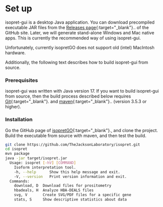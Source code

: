 # Set up


isopret-gui is a desktop Java application. You can download precompiled executable
JAR files from the [Releases page](https://github.com/TheJacksonLaboratory/isopret/releases){:target="\_blank"}..
of the GitHub site. Later, we will generate stand-alone Windows and Mac native apps.
This is currently the recommended way of using isopret-gui. 

Unfortunately, currently isopretGO does not support old (intel) MacIntosh hardware.


Additionally, the following text describes how to build isopret-gui from source.


### Prerequisites


isopret-gui was written with Java version 17. If you want to
build isopret-gui from source, then the build process described below requires
[Git](https://git-scm.com/book/en/v2){:target="\_blank"}. and [maven](https://maven.apache.org/install.html){:target="\_blank"}.. (version 3.5.3 or higher).


### Installation


Go the GitHub page of [isopretGO](https://github.com/TheJacksonLaboratory/isopretGO){:target="\_blank"}., and clone the project.
Build the executable from source with maven, and then test the build.

```bash
git clone https://github.com/TheJacksonLaboratory/isopret.git
cd isopret
mvn package
java -jar target/isopret.jar
  Usage: isopret [-hV] [COMMAND]
    Isoform interpretation tool.
    -h, --help      Show this help message and exit.
    -V, --version   Print version information and exit.
  Commands:
    download, D  Download files for prositometry
    hbadeals, H  Analyze HBA-DEALS files
    svg, V       Create SVG/PDF files for a specific gene
    stats, S     Show descriptive statistics about data
```







